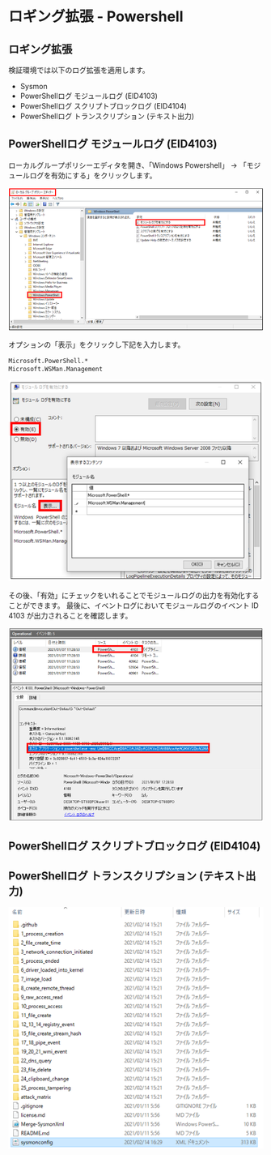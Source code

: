 # ロギング拡張 - Powershell

ロギング拡張
-------------

検証環境では以下のログ拡張を適用します。

- Sysmon
- PowerShellログ モジュールログ (EID4103)
- PowerShellログ スクリプトブロックログ (EID4104)
- PowerShellログ トランスクリプション (テキスト出力)


PowerShellログ モジュールログ (EID4103)
-------------

ローカルグループポリシーエディタを開き、「Windows Powershell」 -> 「モジュールログを有効にする」をクリックします。

![Module-Log1](images/module-log-1.png)

オプションの「表示」をクリックし下記を入力します。

```
Microsoft.PowerShell.*
Microsoft.WSMan.Management
```

![Module-Log2](images/module-log-2.png)

その後、「有効」にチェックをいれることでモジュールログの出力を有効化することができます。
最後に、イベントログにおいてモジュールログのイベント ID  4103 が出力されることを確認します。

![Module-Log3](images/module-log-3.png)


PowerShellログ スクリプトブロックログ (EID4104)
-------------



PowerShellログ トランスクリプション (テキスト出力)
-------------


![Sysmon-1](images/Sysmon-1.png)
